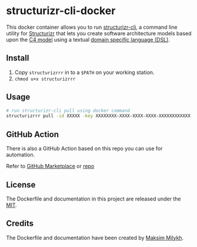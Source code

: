 # structurizr-cli-docker

This docker container allows you to run [structurizr-cli](https://github.com/structurizr/cli), a command line utility for [Structurizr](https://structurizr.com/) that lets you create software architecture models based upon the [C4 model](https://c4model.com/) using a textual [domain specific language (DSL)](https://github.com/structurizr/dsl).

## Install 

  1. Copy `structurizrrr` in to a `$PATH` on your working station.
  2. `chmod u+x structurizrrr`

## Usage

```bash
# run structurizr-cli pull using docker command
structurizrrr pull -id XXXXX -key XXXXXXXX-XXXX-XXXX-XXXX-XXXXXXXXXXXX -secret XXXXXXXX-XXXX-XXXX-XXXX-XXXXXXXXXXXX
```

## GitHub Action

There is also a GitHub Action based on this repo you can use for automation.

Refer to [GitHub Marketplace](https://github.com/marketplace/actions/structurizr-cli-action) or [repo](https://github.com/aidmax/structurizr-cli-action)
## License

The Dockerfile and documentation in this project are released under the [MIT](license).

## Credits

The Dockerfile and documentation have been created by [Maksim Milykh](https://github.com/aidmax).
